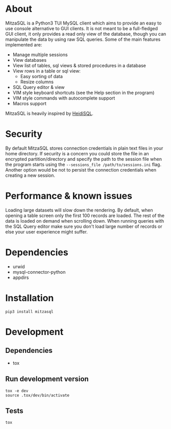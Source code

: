 # About
MitzaSQL is a Python3 TUI MySQL client which aims to provide an easy to use console alternative to GUI clients. It is not meant to be a full-fledged GUI client, it only provides a read only view of the database, though you can manipulate the data by using raw SQL queries. Some of the main features implemented are:

* Manage multiple sessions
* View databases
* View list of tables, sql views & stored procedures in a database
* View rows in a table or sql view:
    * Easy sorting of data
    * Resize columns
* SQL Query editor & view
* VIM style keyboard shortcuts (see the Help section in the program)
* VIM style commands with autocomplete support
* Macros support

MitzaSQL is heavily inspired by [HeidiSQL](https://github.com/HeidiSQL/HeidiSQL).

# Security
By default MitzaSQL stores connection credentials in plain text files in your home directory. If security is a concern you could store the file in an encrypted partition/directory and specify the path to the session file when the program starts using the `--sessions_file /path/to/sessions.ini` flag. Another option would be not to persist the connection credentials when creating a new session.

# Performance & known issues
Loading large datasets will slow down the rendering. By default, when opening a table screen only the first 100 records are loaded. The rest of the data is loaded on demand when scrolling down. When running queries with the SQL Query editor make sure you don't load large number of records or else your user experience might suffer.

# Dependencies
* urwid
* mysql-connector-python
* appdirs

# Installation

    pip3 install mitzasql

# Development
## Dependencies
* tox

## Run development version

    tox -e dev
    source .tox/dev/bin/activate

## Tests

    tox
